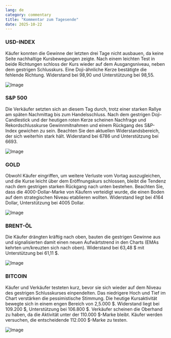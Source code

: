 ```yaml
---
lang: de
category: commentary
title: "Kommentar zum Tagesende"
date: 2025-10-22
---
```


### USD-INDEX

Käufer konnten die Gewinne der letzten drei Tage nicht ausbauen, da keine Seite nachhaltige Kursbewegungen zeigte. Nach einem leichten Test in beide Richtungen schloss der Kurs wieder auf dem Ausgangsniveau, neben dem gestrigen Schlusskurs. Eine Doji-ähnliche Kerze bestätigte die fehlende Richtung. Widerstand bei 98,90 und Unterstützung bei 98,55.

![Image](https://markleighedu.github.io/img/Oct-2025/22-Oct-2025/usdindex.jpg)

### S&P 500

Die Verkäufer setzten sich an diesem Tag durch, trotz einer starken Rallye am späten Nachmittag bis zum Handelsschluss. Nach dem gestrigen Doji-Candlestick und der heutigen roten Kerze scheinen Nachfrage und Rekordschlusskurse Gewinnmitnahmen und einem Rückgang des S&P-Index gewichen zu sein. Beachten Sie den aktuellen Widerstandsbereich, der sich weiterhin stark hält. Widerstand bei 6786 und Unterstützung bei 6693.

![Image](https://markleighedu.github.io/img/Oct-2025/22-Oct-2025/sp500.jpg)

### GOLD

Obwohl Käufer eingriffen, um weitere Verluste vom Vortag auszugleichen, und die Kurse leicht über dem Eröffnungskurs schlossen, bleibt die Tendenz nach dem gestrigen starken Rückgang nach unten bestehen. Beachten Sie, dass die 4000-Dollar-Marke von Käufern verteidigt wurde, die einen Boden auf dem strategischen Niveau etablieren wollten. Widerstand liegt bei 4164 Dollar, Unterstützung bei 4005 Dollar.

![Image](https://markleighedu.github.io/img/Oct-2025/22-Oct-2025/gold.jpg)

### BRENT-ÖL

Die Käufer drängten kräftig nach oben, bauten die gestrigen Gewinne aus und signalisierten damit einen neuen Aufwärtstrend in den Charts (EMAs kehrten um/kreuzten sich nach oben). Widerstand bei 63,48 $ mit Unterstützung bei 61,11 $.

![Image](https://markleighedu.github.io/img/Oct-2025/22-Oct-2025/brentoil.jpg)

### BITCOIN

Käufer und Verkäufer testeten kurz, bevor sie sich wieder auf dem Niveau des gestrigen Schlusskurses einpendelten. Das niedrigere Hoch und Tief im Chart verstärken die pessimistische Stimmung. Die heutige Kursaktivität bewegte sich in einem engen Bereich von 2,5.000 $. Widerstand liegt bei 109.200 $, Unterstützung bei 106.800 $. Verkäufer scheinen die Oberhand zu haben, da die Aktivität unter der 110.000 $-Marke bleibt. Käufer werden versuchen, die entscheidende 112.000 $-Marke zu testen.

![Image](https://markleighedu.github.io/img/Oct-2025/22-Oct-2025/bitcoin.jpg)

